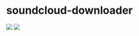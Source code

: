 # soundcloud-downloader
<img src="https://s8.uupload.ir/files/screenshot_from_2023-05-12_15-45-22_qjjx.png"/>
<img src="https://s8.uupload.ir/files/screenshot_from_2023-05-12_15-48-10_b720.png"/>
